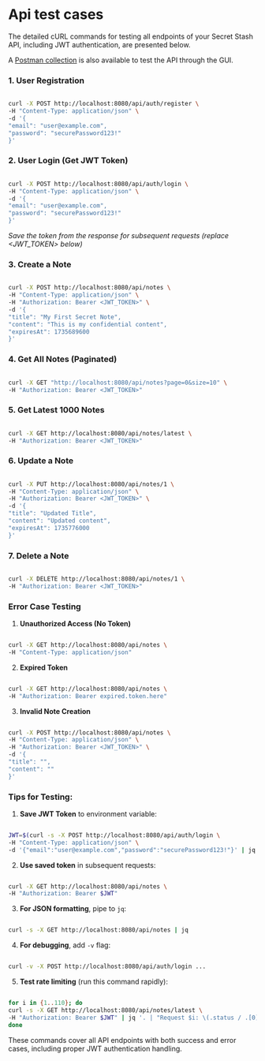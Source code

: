 Api test cases
==============

The detailed cURL commands for testing all endpoints of your Secret Stash API, including JWT authentication, are presented below.

A [Postman collection](project.resources/Secret%20Stash.postman_collection.json) is also available to test the API through the GUI.

### 1. User Registration

```bash

curl -X POST http://localhost:8080/api/auth/register \
-H "Content-Type: application/json" \
-d '{
"email": "user@example.com",
"password": "securePassword123!"
}'
```

### 2. User Login (Get JWT Token)

```bash

curl -X POST http://localhost:8080/api/auth/login \
-H "Content-Type: application/json" \
-d '{
"email": "user@example.com",
"password": "securePassword123!"
}'
```
_Save the token from the response for subsequent requests (replace <JWT\_TOKEN> below)_

### 3. Create a Note

```bash

curl -X POST http://localhost:8080/api/notes \
-H "Content-Type: application/json" \
-H "Authorization: Bearer <JWT_TOKEN>" \
-d '{
"title": "My First Secret Note",
"content": "This is my confidential content",
"expiresAt": 1735689600
}'
```

### 4. Get All Notes (Paginated)

```bash

curl -X GET "http://localhost:8080/api/notes?page=0&size=10" \
-H "Authorization: Bearer <JWT_TOKEN>"
```

### 5. Get Latest 1000 Notes

```bash

curl -X GET http://localhost:8080/api/notes/latest \
-H "Authorization: Bearer <JWT_TOKEN>"
```

### 6. Update a Note

```bash

curl -X PUT http://localhost:8080/api/notes/1 \
-H "Content-Type: application/json" \
-H "Authorization: Bearer <JWT_TOKEN>" \
-d '{
"title": "Updated Title",
"content": "Updated content",
"expiresAt": 1735776000
}'
```

### 7. Delete a Note

```bash

curl -X DELETE http://localhost:8080/api/notes/1 \
-H "Authorization: Bearer <JWT_TOKEN>"
```

### Error Case Testing

1.  **Unauthorized Access (No Token)**


```bash

curl -X GET http://localhost:8080/api/notes \
-H "Content-Type: application/json"
```

2.  **Expired Token**


```bash

curl -X GET http://localhost:8080/api/notes \
-H "Authorization: Bearer expired.token.here"
```

3.  **Invalid Note Creation**


```bash

curl -X POST http://localhost:8080/api/notes \
-H "Content-Type: application/json" \
-H "Authorization: Bearer <JWT_TOKEN>" \
-d '{
"title": "",
"content": ""
}'
```

### Tips for Testing:

1.  **Save JWT Token** to environment variable:


```bash

JWT=$(curl -s -X POST http://localhost:8080/api/auth/login \
-H "Content-Type: application/json" \
-d '{"email":"user@example.com","password":"securePassword123!"}' | jq -r '.token')
```

2.  **Use saved token** in subsequent requests:


```bash

curl -X GET http://localhost:8080/api/notes \
-H "Authorization: Bearer $JWT"
```

3.  **For JSON formatting**, pipe to `jq`:


```bash

curl -s -X GET http://localhost:8080/api/notes | jq
```

4.  **For debugging**, add `-v` flag:


```bash

curl -v -X POST http://localhost:8080/api/auth/login ...
```

5.  **Test rate limiting** (run this command rapidly):


```bash

for i in {1..110}; do
curl -s -X GET http://localhost:8080/api/notes/latest \
-H "Authorization: Bearer $JWT" | jq '. | "Request $i: \(.status / .[0].title)"'
done
```

These commands cover all API endpoints with both success and error cases, including proper JWT authentication handling.